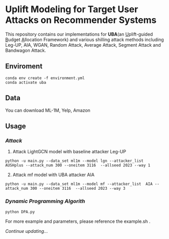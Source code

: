 # Uplift Modeling for Target User Attacks on Recommender Systems

This repository contains our implementations for **UBA**(an <u>U</u>plift-guided <u>B</u>udget <u>A</u>llocation Framework) and various shilling attack methods including Leg-UP, AIA, WGAN, Random Attack, Average Attack, Segment Attack and Bandwagon Attack.



## Enviroment

```shell
conda env create -f environment.yml
conda activate uba
```



## Data

You can download ML-1M, Yelp, Amazon 



## Usage

### *Attack*

1. Attack LightGCN model with baseline attacker Leg-UP

```shell
python -u main.py --data_set ml1m --model lgn --attacker_list  AUSHplus --attack_num 300 --oneitem 3116  --allseed 2023 --way 1
```

2. Attack mf model with UBA attacker AIA

```shell
python -u main.py --data_set ml1m --model mf --attacker_list  AIA --attack_num 300 --oneitem 3116  --allseed 2023 --way 3
```

### *Dynamic Programming Algorith*

```shell
python DPA.py
```



For more example and parameters, please reference the  example.sh .



*Continue updating...*

